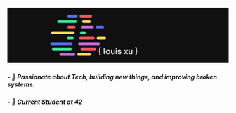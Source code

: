 <!-- Ref: https://stackoverflow.com/a/14494775/9160572 -->
![Header Image](https://github.com/louissxu/louissxu/blob/main/images/banner_photo.png?raw=true)

##### - 🤖 Passionate about Tech, building new things, and improving broken systems.
##### - 📘 Current Student at 42

<!--
**louissxu/louissxu** is a ✨ _special_ ✨ repository because its `README.md` (this file) appears on your GitHub profile.

Here are some ideas to get you started:

- 🔭 I’m currently working on ...
- 🌱 I’m currently learning ...
- 👯 I’m looking to collaborate on ...
- 🤔 I’m looking for help with ...
- 💬 Ask me about ...
- 📫 How to reach me: ...
- 😄 Pronouns: ...
- ⚡ Fun fact: ...
-->
